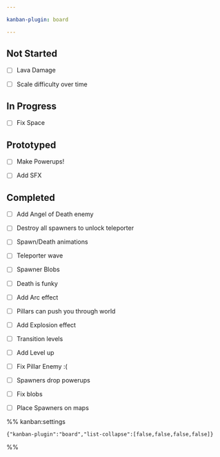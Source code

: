 ```yaml
---

kanban-plugin: board

---
```


## Not Started

- [ ] Lava Damage
- [ ] Scale difficulty over time


## In Progress

- [ ] Fix Space


## Prototyped

- [ ] Make Powerups!
- [ ] Add SFX


## Completed

- [ ] Add Angel of Death enemy
- [ ] Destroy all spawners to unlock teleporter
- [ ] Spawn/Death animations
- [ ] Teleporter wave
- [ ] Spawner Blobs
- [ ] Death is funky
- [ ] Add Arc effect
- [ ] Pillars can push you through world
- [ ] Add Explosion effect
- [ ] Transition levels
- [ ] Add Level up
- [ ] Fix Pillar Enemy :(
- [ ] Spawners drop powerups
- [ ] Fix blobs
- [ ] Place Spawners on maps




%% kanban:settings
```
{"kanban-plugin":"board","list-collapse":[false,false,false,false]}
```
%%
